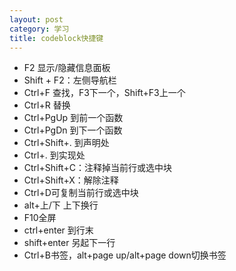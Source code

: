 ```yaml
---
layout: post
category: 学习 
title: codeblock快捷键
---
```


- F2 显示/隐藏信息面板
- Shift + F2：左侧导航栏
- Ctrl+F 查找，F3下一个，Shift+F3上一个
- Ctrl+R 替换
- Ctrl+PgUp 到前一个函数
- Ctrl+PgDn 到下一个函数
- Ctrl+Shift+. 到声明处
- Ctrl+. 到实现处
- Ctrl+Shift+C：注释掉当前行或选中块
- Ctrl+Shift+X：解除注释
- Ctrl+D可复制当前行或选中块
- alt+上/下 上下换行
- F10全屏
- ctrl+enter 到行末
- shift+enter 另起下一行
- Ctrl+B书签，alt+page up/alt+page down切换书签
